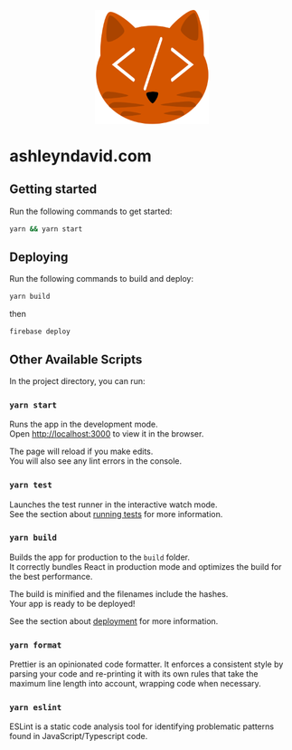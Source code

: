 <img src="public/AD_logo_2.svg"
     alt="AD Logo"
     style="display: block; margin-left: auto; margin-right: auto; width: 40%;" />
# ashleyndavid.com

## Getting started

Run the following commands to get started:

```bash
yarn && yarn start
```

## Deploying

Run the following commands to build and deploy:

```bash
yarn build
```

then 

```
firebase deploy
```

## Other Available Scripts

In the project directory, you can run:

### `yarn start`

Runs the app in the development mode.\
Open [http://localhost:3000](http://localhost:3000) to view it in the browser.

The page will reload if you make edits.\
You will also see any lint errors in the console.

### `yarn test`

Launches the test runner in the interactive watch mode.\
See the section about [running tests](https://facebook.github.io/create-react-app/docs/running-tests) for more information.

### `yarn build`

Builds the app for production to the `build` folder.\
It correctly bundles React in production mode and optimizes the build for the best performance.

The build is minified and the filenames include the hashes.\
Your app is ready to be deployed!

See the section about [deployment](https://facebook.github.io/create-react-app/docs/deployment) for more information.

###  `yarn format`

Prettier is an opinionated code formatter. It enforces a consistent style by parsing your code and re-printing it with its own rules that take the maximum line length into account, wrapping code when necessary.

### `yarn eslint`

ESLint is a static code analysis tool for identifying problematic patterns found in JavaScript/Typescript code. 
